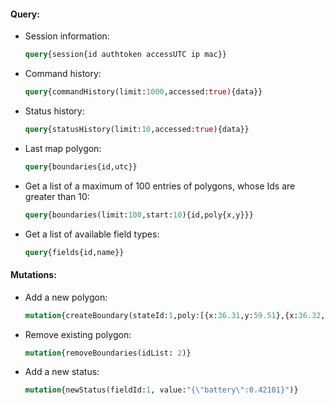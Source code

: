 #### Query:

+ Session information:
    ```graphql
    query{session{id authtoken accessUTC ip mac}}
    ```
+ Command history:
    ```graphql
    query{commandHistory(limit:1000,accessed:true){data}}
    ```
+ Status history:
    ```graphql
    query{statusHistory(limit:10,accessed:true){data}}
    ```
+ Last map polygon:
    ```graphql
    query{boundaries{id,utc}}
    ```
+ Get a list of a maximum of 100 entries of polygons, whose Ids are greater than 10:
    ```graphql
    query{boundaries(limit:100,start:10){id,poly{x,y}}}
    ```
+ Get a list of available field types:
    ```graphql
    query{fields{id,name}}
    ```
#### Mutations:
+ Add a new polygon:
    ```graphql
    mutation{createBoundary(stateId:1,poly:[{x:36.31,y:59.51},{x:36.32,y:59.50},{x:36.31,y:59.52}])}
    ```
+ Remove existing polygon:
    ```graphql
    mutation{removeBoundaries(idList: 2)}
    ```
+ Add a new status:
    ```graphql
    mutation{newStatus(fieldId:1, value:"{\"battery\":0.42101}")}
    ```